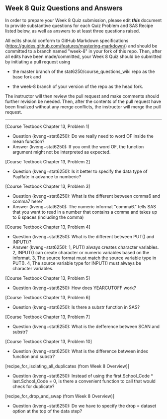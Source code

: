 ## Week 8 Quiz Questions and Answers

In order to prepare your Week 8 Quiz submission, please edit ***this*** document to provide substantive questions for each Quiz Problem and SAS Recipe listed below, as well as answers to at least three questions raised.

All edits should conform to GitHub Markdown specifications (https://guides.github.com/features/mastering-markdown/) and should be committed to a branch named "week-8" in your fork of this repo. Then, after all edits have been made/committed, your Week 8 Quiz should be submitted by initiating a pull request using

- the master branch of the stat6250/course_questions_wiki repo as the base fork and

- the week-8 branch of your version of the repo as the head fork.

The instructor will then review the pull request and make comments should further revision be needed. Then, after the contents of the pull request have been finalized without any merge conflicts, the instructor will merge the pull request.

********************************************************************************



[Course Textbook Chapter 13, Problem 1]
- Question (kveng−stat6250): Do we really need to word OF inside the mean function?
- Answer (kveng−stat6250): If you omit the word OF, the function argument might not be interpreted as expected. 


[Course Textbook Chapter 13, Problem 2]
- Question (kveng−stat6250): Is it better to specify the data type of PayRate in advance to numberic?


[Course Textbook Chapter 13, Problem 3]
- Question (kveng−stat6250): What is the different between comma6 and comma7 here?
- Answer (kveng−stat6250): The numeric informat "comma6." tells SAS that you want to read in a number that contains a comma and takes up to 6 spaces (including the comma)

[Course Textbook Chapter 13, Problem 4]
- Question (kveng−stat6250): What is the different between PUT() and  INPUT()?
- Answer (kveng−stat6250): 1, PUT() always creates character variables.
                           2, INPUT() can create character or numeric variables based on the informat.
                           3, The source format must match the source variable type in PUT().
                           4, The source variable type for INPUT() must always be character variables.

[Course Textbook Chapter 13, Problem 5]
- Question (kveng−stat6250): How does YEARCUTOFF work?


[Course Textbook Chapter 13, Problem 6]
- Question (kveng−stat6250): Is there a substr function in SAS? 


[Course Textbook Chapter 13, Problem 7]
- Question (kveng−stat6250): What is the defference between SCAN and substr?


[Course Textbook Chapter 13, Problem 10]
- Question (kveng−stat6250): What is the difference between index function and substr?


[recipe_for_isolating_all_duplicates (from Week 8 Overview)]
- Question (kveng−stat6250): Instead of using the first.School_Code * last.School_Code = 0, is there a convenient function  to call that would check for duplicate? 


[recipe_for_drop_and_swap (from Week 8 Overview)]
- Question (kveng−stat6250): Do we have to specify the drop = dataset option at the top of the data step?

